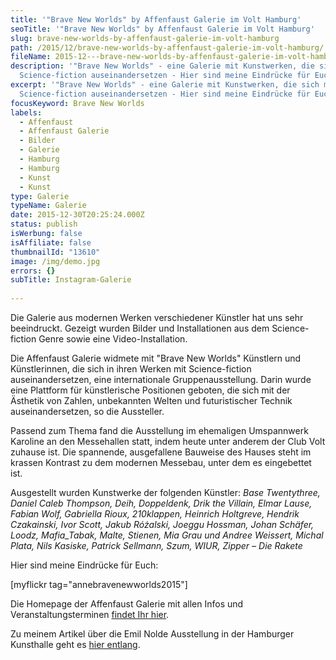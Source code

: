 ```yaml
---
title: '"Brave New Worlds" by Affenfaust Galerie im Volt Hamburg'
seoTitle: '"Brave New Worlds" by Affenfaust Galerie im Volt Hamburg'
slug: brave-new-worlds-by-affenfaust-galerie-im-volt-hamburg
path: /2015/12/brave-new-worlds-by-affenfaust-galerie-im-volt-hamburg/
fileName: 2015-12---brave-new-worlds-by-affenfaust-galerie-im-volt-hamburg.md
description: '"Brave New Worlds" - eine Galerie mit Kunstwerken, die sich mit
  Science-fiction auseinandersetzen - Hier sind meine Eindrücke für Euch.'
excerpt: '"Brave New Worlds" - eine Galerie mit Kunstwerken, die sich mit
  Science-fiction auseinandersetzen - Hier sind meine Eindrücke für Euch.'
focusKeyword: Brave New Worlds
labels:
  - Affenfaust
  - Affenfaust Galerie
  - Bilder
  - Galerie
  - Hamburg
  - Hamburg
  - Kunst
  - Kunst
type: Galerie
typeName: Galerie
date: 2015-12-30T20:25:24.000Z
status: publish
isWerbung: false
isAffiliate: false
thumbnailId: "13610"
image: /img/demo.jpg
errors: {}
subTitle: Instagram-Galerie
  
---
```


Die Galerie aus modernen Werken verschiedener Künstler hat uns sehr beeindruckt.
Gezeigt wurden Bilder und Installationen aus dem Science-fiction Genre sowie
eine Video-Installation.

Die Affenfaust Galerie widmete mit "Brave New Worlds" Künstlern und
Künstlerinnen, die sich in ihren Werken mit Science-fiction auseinandersetzen,
eine internationale Gruppenausstellung. Darin wurde eine Plattform für
künstlerische Positionen geboten, die sich mit der Ästhetik von Zahlen,
unbekannten Welten und futuristischer Technik auseinandersetzen, so die
Aussteller.

Passend zum Thema fand die Ausstellung im ehemaligen Umspannwerk Karoline an den
Messehallen statt, indem heute unter anderem der Club Volt zuhause ist. Die
spannende, ausgefallene Bauweise des Hauses steht im krassen Kontrast zu dem
modernen Messebau, unter dem es eingebettet ist.

Ausgestellt wurden Kunstwerke der folgenden Künstler: _Base Twentythree, Daniel
Caleb Thompson, Deih, Doppeldenk, Drik the Villain, Elmar Lause, Fabian Wolf,
Gabriella Rioux, 210klappen, Heinrich Holtgreve, Hendrik Czakainski, Ivor Scott,
Jakub Różalski, Joeggu Hossman, Johan Schäfer, Loodz, Mafia_Tabak, Malte,
Stienen, Mia Grau und Andree Weissert, Michal Plata, Nils Kasiske, Patrick
Sellmann, Szum, WIUR, Zipper – Die Rakete_

Hier sind meine Eindrücke für Euch:

[myflickr tag="annebravenewworlds2015"]

Die Homepage der Affenfaust Galerie mit allen Infos und Veranstaltungsterminen
[findet Ihr hier](http://www.affenfaust.org/de).

Zu meinem Artikel über die Emil Nolde Ausstellung in der Hamburger Kunsthalle
geht es [hier entlang](/2015/11/emil-nolde-in-der-hamburger-kunsthalle/).

  